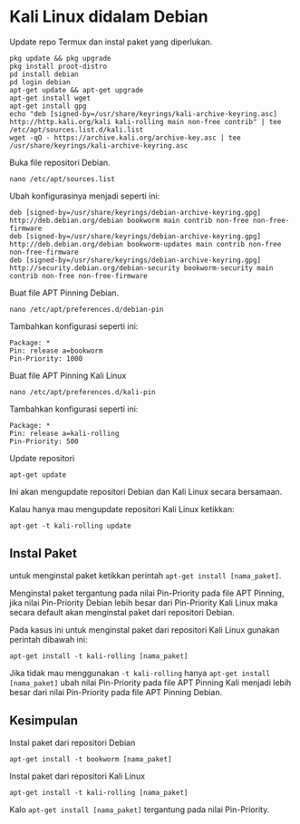 # Kali Linux didalam Debian 

Update repo Termux dan instal paket yang diperlukan.

```
pkg update && pkg upgrade
pkg install proot-distro
pd install debian
pd login debian
apt-get update && apt-get upgrade
apt-get install wget
apt-get install gpg
echo "deb [signed-by=/usr/share/keyrings/kali-archive-keyring.asc] http://http.kali.org/kali kali-rolling main non-free contrib" | tee /etc/apt/sources.list.d/kali.list
wget -qO - https://archive.kali.org/archive-key.asc | tee /usr/share/keyrings/kali-archive-keyring.asc
```

Buka file repositori Debian.

```
nano /etc/apt/sources.list
```

Ubah konfigurasinya menjadi seperti ini:

```
deb [signed-by=/usr/share/keyrings/debian-archive-keyring.gpg] http://deb.debian.org/debian bookworm main contrib non-free non-free-firmware
deb [signed-by=/usr/share/keyrings/debian-archive-keyring.gpg] http://deb.debian.org/debian bookworm-updates main contrib non-free non-free-firmware
deb [signed-by=/usr/share/keyrings/debian-archive-keyring.gpg] http://security.debian.org/debian-security bookworm-security main contrib non-free non-free-firmware
```

Buat file APT Pinning Debian.

```
nano /etc/apt/preferences.d/debian-pin
```

Tambahkan konfigurasi seperti ini:

```
Package: *
Pin: release a=bookworm
Pin-Priority: 1000
```

Buat file APT Pinning Kali Linux 

```
nano /etc/apt/preferences.d/kali-pin
```

Tambahkan konfigurasi seperti ini:

```
Package: *
Pin: release a=kali-rolling
Pin-Priority: 500
```

Update repositori

```
apt-get update
```

Ini akan mengupdate repositori Debian dan Kali Linux secara bersamaan.

Kalau hanya mau mengupdate repositori Kali Linux ketikkan:

```
apt-get -t kali-rolling update 
```

## Instal Paket 

untuk menginstal paket ketikkan perintah `apt-get install [nama_paket]`.

Menginstal paket tergantung pada nilai Pin-Priority pada file APT Pinning, jika nilai Pin-Priority Debian lebih besar dari Pin-Priority Kali Linux maka secara default akan menginstal paket dari repositori Debian.

Pada kasus ini untuk menginstal paket dari repositori Kali Linux gunakan perintah dibawah ini:

```
apt-get install -t kali-rolling [nama_paket]
```

Jika tidak mau menggunakan `-t kali-rolling` hanya `apt-get install [nama_paket]` ubah nilai Pin-Priority pada file APT Pinning Kali menjadi lebih besar dari nilai Pin-Priority pada file APT Pinning Debian.

## Kesimpulan 

Instal paket dari repositori Debian

```
apt-get install -t bookworm [nama_paket]
```

Instal paket dari repositori Kali Linux

```
apt-get install -t kali-rolling [nama_paket]
```

Kalo `apt-get install [nama_paket]` tergantung pada nilai Pin-Priority.
